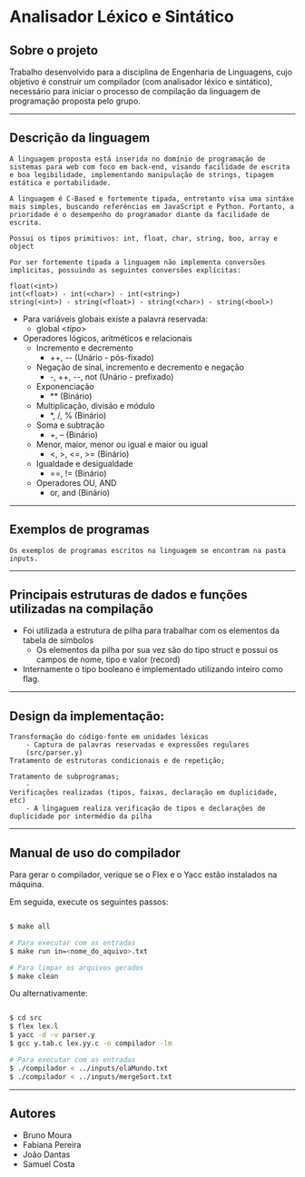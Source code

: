 # Analisador Léxico e Sintático

## Sobre o projeto

Trabalho desenvolvido para a disciplina de Engenharia de Linguagens, cujo objetivo é construir um compilador (com analisador léxico e sintático), necessário para iniciar o processo de compilação da linguagem de programação proposta pelo grupo.

---
## Descrição da linguagem

    A linguagem proposta está inserida no domínio de programação de sistemas para web com foco em back-end, visando facilidade de escrita e boa legibilidade, implementando manipulação de strings, tipagem estática e portabilidade.

    A linguagem é C-Based e fortemente tipada, entretanto visa uma sintáxe mais simples, buscando referências em JavaScript e Python. Portanto, a prioridade é o desempenho do programador diante da facilidade de escrita.

    Possui os tipos primitivos: int, float, char, string, boo, array e object

    Por ser fortemente tipada a linguagem não implementa conversões implicitas, possuindo as seguintes conversões explícitas:

    float(<int>)
    int(<float>) - int(<char>) - int(<string>)
    string(<int>) - string(<float>) - string(<char>) - string(<bool>)
- Para variáveis globais existe a palavra reservada:
    - global <_tipo_> 
- Operadores lógicos, aritméticos e relacionais
    - Incremento e decremento
        - ++, -- (Unário - pós-fixado)
    - Negação de sinal, incremento e decremento e negação
        - -, ++, --, not (Unário - prefixado)
    - Exponenciação
        - ** (Binário)
    - Multiplicação, divisão e módulo
        - *, /, % (Binário)
    - Soma e subtração
        - +, – (Binário)
    - Menor, maior, menor ou igual e maior ou igual
        - <, >, <=, >= (Binário)
    - Igualdade e desigualdade
        - ==, !=  (Binário)
    - Operadores OU, AND
        - or, and (Binário)
---

## Exemplos de programas
    Os exemplos de programas escritos na linguagem se encontram na pasta inputs.

---
## Principais estruturas de dados e funções utilizadas na compilação
- Foi utilizada a estrutura de pilha para trabalhar com os elementos da tabela de símbolos
    - Os elementos da pilha por sua vez são do tipo struct e possui os campos de nome, tipo e valor (record)
- Internamente o tipo booleano é implementado utilizando inteiro como flag.
---

## Design da implementação:
    Transformação do código-fonte em unidades léxicas
        - Captura de palavras reservadas e expressões regulares
        (src/parser.y)
    Tratamento de estruturas condicionais e de repetição;

    Tratamento de subprogramas;
        - 
    Verificações realizadas (tipos, faixas, declaração em duplicidade, etc)
        - A lingaguem realiza verificação de tipos e declarações de duplicidade por intermédio da pilha
---

## Manual de uso do compilador

Para gerar o compilador, verique se o Flex e o Yacc estão instalados na máquina.

Em seguida, execute os seguintes passos:

```bash

$ make all

# Para executar com as entradas
$ make run in=<nome_do_aquivo>.txt

# Para limpar os arquivos gerados
$ make clean
```

Ou alternativamente:

```bash

$ cd src
$ flex lex.l
$ yacc -d -v parser.y
$ gcc y.tab.c lex.yy.c -o compilador -lm

# Para executar com as entradas
$ ./compilador < ../inputs/olaMundo.txt
$ ./compilador < ../inputs/mergeSort.txt

```

---

## Autores

- Bruno Moura
- Fabiana Pereira
- João Dantas
- Samuel Costa
